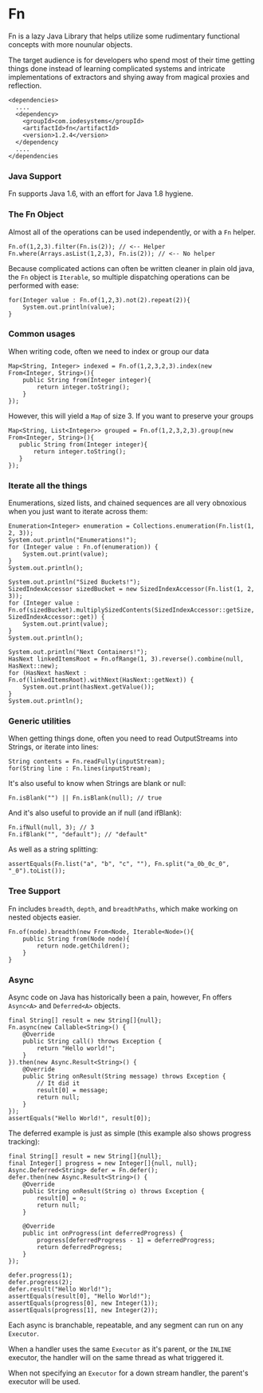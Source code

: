 # Fn

Fn is a lazy Java Library that helps utilize some rudimentary functional concepts with more nounular objects.

The target audience is for developers who spend most of their time getting things done instead of learning 
complicated systems and intricate implementations of extractors and shying away from magical proxies and
reflection.

    <dependencies>
      ....
      <dependency>
        <groupId>com.iodesystems</groupId>
        <artifactId>fn</artifactId>
        <version>1.2.4</version>
      </dependency
      ....
    </dependencies

### Java Support

Fn supports Java 1.6, with an effort for Java 1.8 hygiene.


### The Fn Object

Almost all of the operations can be used independently, or with a `Fn` helper. 

    Fn.of(1,2,3).filter(Fn.is(2)); // <-- Helper
    Fn.where(Arrays.asList(1,2,3), Fn.is(2)); // <-- No helper
    
Because complicated actions can often be written cleaner in plain old java, the `Fn` object is `Iterable`,
so multiple dispatching operations can be performed with ease:

    for(Integer value : Fn.of(1,2,3).not(2).repeat(2)){
        System.out.println(value);
    }

### Common usages

When writing code, often we need to index or group our data

    Map<String, Integer> indexed = Fn.of(1,2,3,2,3).index(new From<Integer, String>(){
        public String from(Integer integer){
            return integer.toString();
        }
    });
    
However, this will yield a `Map` of size 3. If you want to preserve your groups

    Map<String, List<Integer>> grouped = Fn.of(1,2,3,2,3).group(new From<Integer, String>(){
       public String from(Integer integer){
           return integer.toString();
       }
    });

### Iterate all the things

Enumerations, sized lists, and chained sequences are all very obnoxious when you just want to iterate across them:

    Enumeration<Integer> enumeration = Collections.enumeration(Fn.list(1, 2, 3));
    System.out.println("Enumerations!");
    for (Integer value : Fn.of(enumeration)) {
        System.out.print(value);
    }
    System.out.println();

    System.out.println("Sized Buckets!");
    SizedIndexAccessor sizedBucket = new SizedIndexAccessor(Fn.list(1, 2, 3));
    for (Integer value : Fn.of(sizedBucket).multiplySizedContents(SizedIndexAccessor::getSize, SizedIndexAccessor::get)) {
        System.out.print(value);
    }
    System.out.println();

    System.out.println("Next Containers!");
    HasNext linkedItemsRoot = Fn.ofRange(1, 3).reverse().combine(null, HasNext::new);
    for (HasNext hasNext : Fn.of(linkedItemsRoot).withNext(HasNext::getNext)) {
        System.out.print(hasNext.getValue());
    }
    System.out.println();

### Generic utilities

When getting things done, often you need to read OutputStreams into Strings, or iterate into lines:

    String contents = Fn.readFully(inputStream);
    for(String line : Fn.lines(inputStream);
    
It's also useful to know when Strings are blank or null:

    Fn.isBlank("") || Fn.isBlank(null); // true
     
And it's also useful to provide an if null (and ifBlank):

    Fn.ifNull(null, 3); // 3
    Fn.ifBlank("", "default"); // "default"

As well as a string splitting:

    assertEquals(Fn.list("a", "b", "c", ""), Fn.split("a_0b_0c_0", "_0").toList());
    
### Tree Support

Fn includes `breadth`, `depth`, and `breadthPaths`, which make working on nested objects easier.

    Fn.of(node).breadth(new From<Node, Iterable<Node>(){
        public String from(Node node){
            return node.getChildren();
        }
    }

### Async

Async code on Java has historically been a pain, however, Fn offers `Async<A>` and `Deferred<A>` objects.

    final String[] result = new String[]{null};
    Fn.async(new Callable<String>() {
        @Override
        public String call() throws Exception {
            return "Hello world!";
        }
    }).then(new Async.Result<String>() {
        @Override
        public String onResult(String message) throws Exception {
            // It did it
            result[0] = message;
            return null;
        }
    });
    assertEquals("Hello World!", result[0]);

The deferred example is just as simple (this example also shows progress tracking):

    final String[] result = new String[]{null};
    final Integer[] progress = new Integer[]{null, null};
    Async.Deferred<String> defer = Fn.defer();
    defer.then(new Async.Result<String>() {
        @Override
        public String onResult(String o) throws Exception {
            result[0] = o;
            return null;
        }

        @Override
        public int onProgress(int deferredProgress) {
            progress[deferredProgress - 1] = deferredProgress;
            return deferredProgress;
        }
    });

    defer.progress(1);
    defer.progress(2);
    defer.result("Hello World!");
    assertEquals(result[0], "Hello World!");
    assertEquals(progress[0], new Integer(1));
    assertEquals(progress[1], new Integer(2));

Each async is branchable, repeatable, and any segment can run on any `Executor`.
 
When a handler uses the same `Executor` as it's parent, or the `INLINE` executor, the handler will on the same thread as what triggered it.

When not specifying an `Executor` for a down stream handler, the parent's executor will be used.
